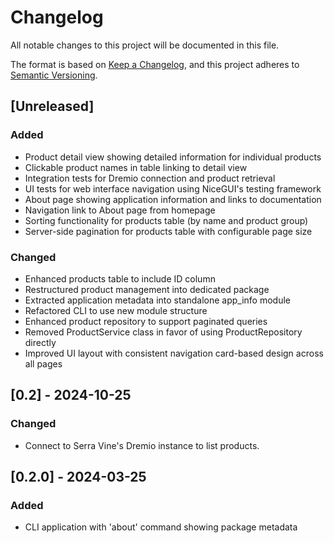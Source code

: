 # Changelog

All notable changes to this project will be documented in this file.

The format is based on [Keep a Changelog](https://keepachangelog.com/en/1.0.0/),
and this project adheres to [Semantic Versioning](https://semver.org/spec/v2.0.0.html).

## [Unreleased]

### Added

- Product detail view showing detailed information for individual products
- Clickable product names in table linking to detail view
- Integration tests for Dremio connection and product retrieval
- UI tests for web interface navigation using NiceGUI's testing framework
- About page showing application information and links to documentation
- Navigation link to About page from homepage
- Sorting functionality for products table (by name and product group)
- Server-side pagination for products table with configurable page size

### Changed

- Enhanced products table to include ID column
- Restructured product management into dedicated package
- Extracted application metadata into standalone app_info module
- Refactored CLI to use new module structure
- Enhanced product repository to support paginated queries
- Removed ProductService class in favor of using ProductRepository directly
- Improved UI layout with consistent navigation card-based design across all pages

## [0.2] - 2024-10-25

### Changed

- Connect to Serra Vine's Dremio instance to list products.

## [0.2.0] - 2024-03-25

### Added

- CLI application with 'about' command showing package metadata
